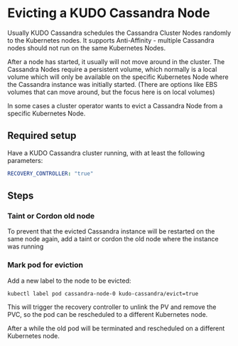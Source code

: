 # Evicting a KUDO Cassandra Node

Usually KUDO Cassandra schedules the Cassandra Cluster Nodes randomly to the
Kubernetes nodes. It supports Anti-Affinity - multiple Cassandra nodes should
not run on the same Kubernetes Nodes.

After a node has started, it usually will not move around in the cluster. The
Cassandra Nodes require a persistent volume, which normally is a local volume
which will only be available on the specific Kubernetes Node where the Cassandra
instance was initially started. (There are options like EBS volumes that can
move around, but the focus here is on local volumes)

In some cases a cluster operator wants to evict a Cassandra Node from a specific
Kubernetes Node.

## Required setup

Have a KUDO Cassandra cluster running, with at least the following parameters:

```yaml
RECOVERY_CONTROLLER: "true"
```

## Steps

### Taint or Cordon old node

To prevent that the evicted Cassandra instance will be restarted on the same
node again, add a taint or cordon the old node where the instance was running

### Mark pod for eviction

Add a new label to the node to be evicted:

```bash
kubectl label pod cassandra-node-0 kudo-cassandra/evict=true
```

This will trigger the recovery controller to unlink the PV and remove the PVC,
so the pod can be rescheduled to a different Kubernetes node.

After a while the old pod will be terminated and rescheduled on a different
Kubernetes node.
